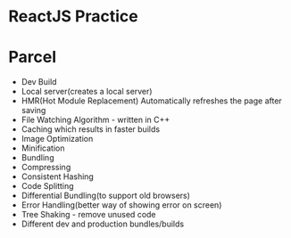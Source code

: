 # ReactJS Practice

# Parcel
- Dev Build
- Local server(creates a local server)
- HMR(Hot Module Replacement)  Automatically refreshes the page after saving
- File Watching Algorithm - written in C++
- Caching which results in faster builds
- Image Optimization
- Minification
- Bundling
- Compressing
- Consistent Hashing
- Code Splitting
- Differential Bundling(to support old browsers)
- Error Handling(better way of showing error on screen)
- Tree Shaking - remove unused code
- Different dev and production bundles/builds
